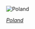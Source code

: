 
![Poland](https://www.gstatic.com/prettyearth/assets/full/1397.jpg)

*[Poland](https://www.google.com/maps/@52.112541,21.080312,18z/data=!3m1!1e3)*
